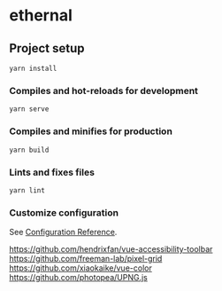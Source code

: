# ethernal

## Project setup
```
yarn install
```

### Compiles and hot-reloads for development
```
yarn serve
```

### Compiles and minifies for production
```
yarn build
```

### Lints and fixes files
```
yarn lint
```

### Customize configuration
See [Configuration Reference](https://cli.vuejs.org/config/).

https://github.com/hendrixfan/vue-accessibility-toolbar
https://github.com/freeman-lab/pixel-grid
https://github.com/xiaokaike/vue-color
https://github.com/photopea/UPNG.js